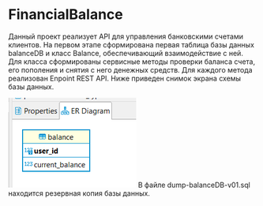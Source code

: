 # FinancialBalance
Данный проект реализует API для управления банковскими счетами клиентов.
На первом этапе сформирована первая таблица базы данных balanceDB и класс Balance, обеспечивающий взаимодействие с ней.
Для класса сформированы сервисные методы проверки баланса счета, его пополения и снятия с него денежных средств.
Для каждого метода реализован Enpoint REST API.
Ниже приведен снимок экрана схемы базы данных.

![Alt text](/initial_db_diag.png?raw=true "Database diagram")
В файле dump-balanceDB-v01.sql находится резервная копия базы данных.
